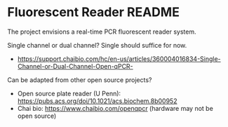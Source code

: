 # Fluorescent Reader README

The project envisions a real-time PCR fluorescent reader system.

Single channel or dual channel?  Single should suffice for now.

- https://support.chaibio.com/hc/en-us/articles/360004016834-Single-Channel-or-Dual-Channel-Open-qPCR-

Can be adapted from other open source projects?

- Open source plate reader (U Penn):  https://pubs.acs.org/doi/10.1021/acs.biochem.8b00952 
- Chai bio:  https://www.chaibio.com/openqpcr (hardware may not be open source)

